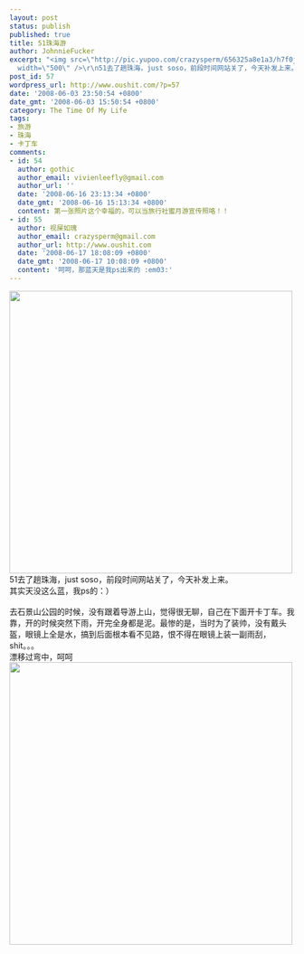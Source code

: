 ```yaml
---
layout: post
status: publish
published: true
title: 51珠海游
author: JohnnieFucker
excerpt: "<img src=\"http://pic.yupoo.com/crazysperm/656325a8e1a3/h7f0jgva.jpg\" alt=\"\"
  width=\"500\" />\r\n51去了趟珠海，just soso，前段时间网站关了，今天补发上来。\r\n其实天没这么蓝，我ps的：）\r\n"
post_id: 57
wordpress_url: http://www.oushit.com/?p=57
date: '2008-06-03 23:50:54 +0800'
date_gmt: '2008-06-03 15:50:54 +0800'
category: The Time Of My Life
tags:
- 旅游
- 珠海
- 卡丁车
comments:
- id: 54
  author: gothic
  author_email: vivienleefly@gmail.com
  author_url: ''
  date: '2008-06-16 23:13:34 +0800'
  date_gmt: '2008-06-16 15:13:34 +0800'
  content: 第一张照片这个幸福的，可以当旅行社蜜月游宣传照咯！！
- id: 55
  author: 视屎如瑰
  author_email: crazysperm@gmail.com
  author_url: http://www.oushit.com
  date: '2008-06-17 18:08:09 +0800'
  date_gmt: '2008-06-17 10:08:09 +0800'
  content: '呵呵，那蓝天是我ps出来的 :em03:'
---
```

<p><img src="http://pic.yupoo.com/crazysperm/656325a8e1a3/h7f0jgva.jpg" alt="" width="500" /><br />
51去了趟珠海，just soso，前段时间网站关了，今天补发上来。<br />
其实天没这么蓝，我ps的：）<br />
<!--break--><a id="more-57"></a><br />
去石景山公园的时候，没有跟着导游上山，觉得很无聊，自己在下面开卡丁车。我靠，开的时候突然下雨，开完全身都是泥。最惨的是，当时为了装帅，没有戴头盔，眼镜上全是水，搞到后面根本看不见路，恨不得在眼镜上装一副雨刮，shit。。。<br />
漂移过弯中，呵呵<br />
<img src="http://pic.yupoo.com/crazysperm/546165a8dde2/mwrwdbmr.jpg" alt="" width="500" /></p>
